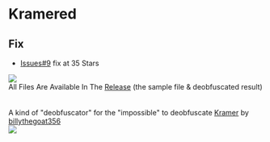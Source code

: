 # Kramered

## Fix
- [Issues#9](https://github.com/HideakiAtsuyo/Kramered/issues/9) fix at 35 Stars

[![](https://www.codefactor.io/repository/github/HideakiAtsuyo/Kramered/badge)](https://www.codefactor.io/repository/github/HideakiAtsuyo/Kramered)<br>All Files Are Available In The [Release](https://github.com/HideakiAtsuyo/Kramered/releases/tag/1.0) (the sample file & deobfuscated result)<br><br><br>A kind of "deobfuscator" for the "impossible" to deobfuscate [Kramer](https://github.com/billythegoat356/Kramer) by [billythegoat356](https://github.com/billythegoat356)<br>![](https://i.imgur.com/WyQ713G.gif)
